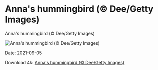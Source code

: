 # Anna's hummingbird (© Dee/Getty Images)

Anna's hummingbird (© Dee/Getty Images)

![Anna's hummingbird (© Dee/Getty Images)](https://bing.com/th?id=OHR.AnnasHummingbird_EN-US3031304085_UHD.jpg&w=1024&h=576)

Date: 2021-09-05

Download 4k: [Anna's hummingbird (© Dee/Getty Images)](https://bing.com/th?id=OHR.AnnasHummingbird_EN-US3031304085_UHD.jpg)


